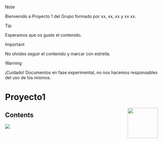 >[!NOTE]
>Bienvenido a Proyecto 1 del Grupo formado por xx, xx, xx y xx xx.

>[!TIP]
>Esperamos que os guste el contenido.

>[!IMPORTANT]
>No olvides seguir el contenido y marcar con estrella.

>[!WARNING]
>¡Cuidado! Documentos en fase experimental, no nos hacemos responsables del uso de los mismos.


# Proyecto1
[<img src="https://www.justindorfman.com/assets/images/json.svg" align="right" width="100">](http://google.es)

## Contents


<img src="https://static.scarf.sh/a.png?x-pxid=bb0fba6a-42e5-4544-9348-f91051d1aa4b" />
